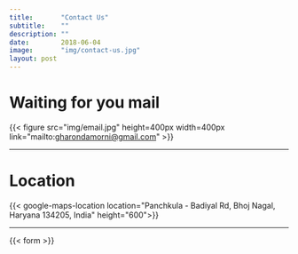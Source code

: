 ```yaml
---
title:       "Contact Us"
subtitle:    ""
description: ""
date:        2018-06-04
image:       "img/contact-us.jpg"
layout: post
---
```


# Waiting for you mail
{{< figure src="img/email.jpg" height=400px width=400px link="mailto:gharondamorni@gmail.com" >}}

---

# Location
{{< google-maps-location location="Panchkula - Badiyal Rd, Bhoj Nagal, Haryana 134205, India" height="600">}}

---

{{< form >}}


